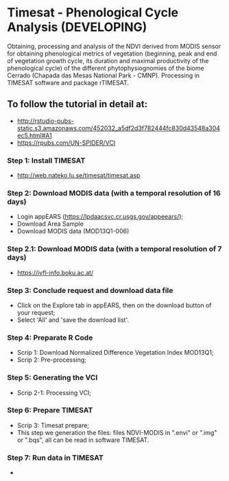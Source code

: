 # Timesat - Phenological Cycle Analysis (DEVELOPING)
Obtaining, processing and analysis of the NDVI derived from MODIS sensor for obtaining phenological metrics of vegetation (beginning, peak and end of vegetation growth cycle, its duration and maximal productivity of the phenological cycle) of the different phytophysiognomies of the biome Cerrado (Chapada das Mesas National Park - CMNP). Processing in TIMESAT software and package rTIMESAT.

## To follow the tutorial in detail at: 
  - http://rstudio-pubs-static.s3.amazonaws.com/452032_a5df2d3f782444fc830d43548a304ec5.html#A1
  - https://rpubs.com/UN-SPIDER/VCI

### Step 1: Install TIMESAT 
  - http://web.nateko.lu.se/timesat/timesat.asp

### Step 2: Download MODIS data (with a temporal resolution of 16 days)
  - Login appEARS (https://lpdaacsvc.cr.usgs.gov/appeears/);
  - Download Area Sample
  - Download MODIS data (MOD13Q1-006)
### Step 2.1: Download MODIS data (with a temporal resolution of 7 days)
  - https://ivfl-info.boku.ac.at/
 
### Step 3: Conclude request and download data file
  - Click on the Explore tab in appEARS, then on the download button of your request;
  - Select 'All' and 'save the download list'.
 
 ### Step 4: Preparate R Code
  - Scrip 1: Download Normalized Difference Vegetation Index MOD13Q1;
  - Scrip 2: Pre-processing;
 
 ### Step 5: Generating the VCI
  - Scrip 2-1: Processing VCI;
 
 ### Step 6: Prepare TIMESAT
  - Scrip 3: Timesat prepare;
  - This step we generation the files: files NDVI-MODIS in ".envi" or ".img" or ".bqs", all can be read in software TIMESAT.
  
 ### Step 7: Run data in TIMESAT
  - 
  
 
